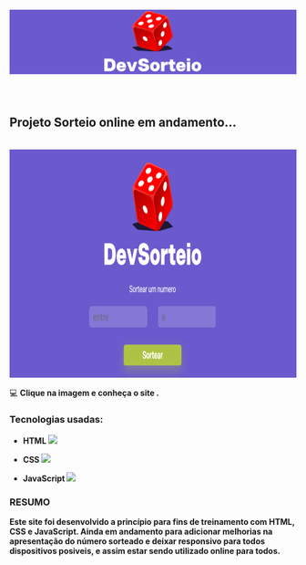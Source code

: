 <h1 align="center"> <img src="https://github.com/Michaelhenri/draw-numbers-online/blob/master/assets/img-header-draw.png" width="1000px"></h1>
<br>
<h2>Projeto Sorteio online em andamento...</a></h2>
<br>
<a href="https://github.com/Michaelhenri/projeto-Easy-Shopping/edit/master/README.md">
<img src="https://github.com/Michaelhenri/draw-numbers-online/blob/master/assets/site-draw-online.png" 
  alt="desktop-logo" 
  width="1000px" height="400px"
/></a>

:computer: <b> Clique na imagem e conheça o site <b>.

### Tecnologias usadas:

- HTML <img src="https://simpleicons.org/icons/html5.svg" width="15px">

- CSS <img src="https://simpleicons.org/icons/css3.svg" width="15px">

- JavaScript <img src="https://simpleicons.org/icons/javascript.svg" width="16px">

### RESUMO
<p>Este site foi desenvolvido a princípio para fins de treinamento com HTML, CSS e JavaScript. Ainda em andamento para adicionar melhorias na apresentação do número 
sorteado e deixar responsivo para todos dispositivos posiveis, e assim estar sendo utilizado online para todos.</p>
